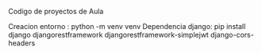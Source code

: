 Codigo de proyectos de Aula

Creacion entorno : python -m venv venv
Dependencia django: pip install django djangorestframework djangorestframework-simplejwt django-cors-headers
